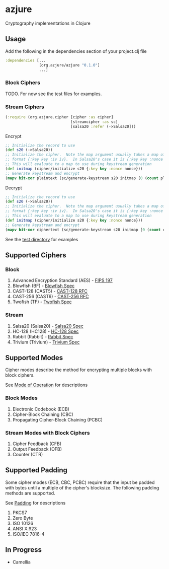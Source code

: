 azjure
======

Cryptography implementations in Clojure

## Usage
Add the following in the dependencies section of your project.clj file

```Clojure
:dependencies [...
               [org.azjure/azjure "0.1.0"]
               ...]
```

### Block Ciphers
TODO.  For now see the test files for examples.

### Stream Ciphers

```Clojure
(:require (org.azjure.cipher [cipher :as cipher]
                             [streamcipher :as sc]
                             [salsa20 :refer (->Salsa20]))
```

Encrypt

```Clojure
;; Initialize the record to use
(def s20 (->Salsa20))
;; Initialize the cipher.  Note the map argument usually takes a map of the
;; format {:key key :iv iv}.  In Salsa20's case it is {:key key :nonce nonce}.
;; This will evaluate to a map to use during keystream generation
(def initmap (cipher/initialize s20 {:key key :nonce nonce}))
;; Generate keystream and encrypt
(mapv bit-xor plaintext (sc/generate-keystream s20 initmap [0 (count plaintext)]))
```

Decrypt

```Clojure
;; Initialize the record to use
(def s20 (->Salsa20))
;; Initialize the cipher.  Note the map argument usually takes a map of the
;; format {:key key :iv iv}.  In Salsa20's case it is {:key key :nonce nonce}.
;; This will evaluate to a map to use during keystream generation
(def initmap (cipher/initialize s20 {:key key :nonce nonce}))
;; Generate keystream and encrypt
(mapv bit-xor ciphertext (sc/generate-keystream s20 initmap [0 (count ciphertext)]))
```

See the [test directory](https://github.com/CraZySacX/azjure/tree/master/test/org/azjure/cipher) for examples

## Supported Ciphers
### Block
1. Advanced Encryption Standard (AES) - [FIPS 197](http://csrc.nist.gov/publications/fips/fips197/fips-197.pdf)
2. Blowfish (BF) - [Blowfish Spec](https://www.schneier.com/paper-blowfish-fse.html)
3. CAST-128 (CAST5) - [CAST-128 RFC](http://tools.ietf.org/html/rfc2144)
4. CAST-256 (CAST6) - [CAST-256 RFC](http://tools.ietf.org/html/rfc2612)
5. Twofish (TF) - [Twofish Spec](http://www.schneier.com/paper-twofish-paper.pdf)

### Stream
1. Salsa20 (Salsa20) - [Salsa20 Spec](http://cr.yp.to/snuffle/spec.pdf)
2. HC-128 (HC128) - [HC-128 Spec](http://www.ecrypt.eu.org/stream/p3ciphers/hc/hc128_p3.pdf)
3. Rabbit (Rabbit) - [Rabbit Spec](http://tools.ietf.org/rfc/rfc4503.txt)
4. Trivium (Trivium) - [Trivium Spec](http://www.ecrypt.eu.org/stream/p3ciphers/trivium/trivium_p3.pdf)

## Supported Modes
Cipher modes describe the method for encrypting multiple blocks with block ciphers.

See [Mode of Operation](http://en.wikipedia.org/wiki/Block_cipher_mode_of_operation) for
descriptions

### Block Modes
1. Electronic Codebook (ECB)
2. Cipher-Block Chaining (CBC)
3. Propagating Cipher-Block Chaining (PCBC)

### Stream Modes with Block Ciphers
1. Cipher Feedback (CFB)
2. Output Feedback (OFB)
3. Counter (CTR)

## Supported Padding
Some cipher modes (ECB, CBC, PCBC) require that the input be padded with bytes until a 
multiple of the cipher's blocksize.  The following padding methods are supported.

See [Padding](http://en.wikipedia.org/wiki/Padding_%28cryptography%29) for descriptions

1. PKCS7
2. Zero Byte
3. ISO 10126
4. ANSI X.923
5. ISO/IEC 7816-4

## In Progress
* Camellia
